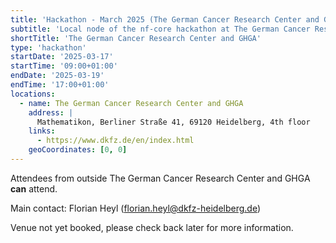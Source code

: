 ```yaml
---
title: 'Hackathon - March 2025 (The German Cancer Research Center and GHGA)'
subtitle: 'Local node of the nf-core hackathon at The German Cancer Research Center and GHGA'
shortTitle: 'The German Cancer Research Center and GHGA'
type: 'hackathon'
startDate: '2025-03-17'
startTime: '09:00+01:00'
endDate: '2025-03-19'
endTime: '17:00+01:00'
locations:
  - name: The German Cancer Research Center and GHGA
    address: |
      Mathematikon, Berliner Straße 41, 69120 Heidelberg, 4th floor
    links:
      - https://www.dkfz.de/en/index.html
    geoCoordinates: [0, 0]
---
```


Attendees from outside The German Cancer Research Center and GHGA **can** attend.

Main contact: Florian Heyl ([florian.heyl@dkfz-heidelberg.de](mailto:florian.heyl@dkfz-heidelberg.de))

Venue not yet booked, please check back later for more information.
